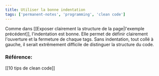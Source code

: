 ```yaml
---
title: Utiliser la bonne indentation
tags: ['permanent-notes', 'programming', 'clean code']
---
```


Comme dans [[Exposer clairement la structure de la page|l'exemple précédent]], l'indentation est bonne. Elle permet de définir clairement l'ouverture et la fermeture de chaque tags. Sans indentation, tout collé à gauche, il serait extrêmement difficile de distinguer la structure du code.

### Référence:
[[10 tips de clean code]]